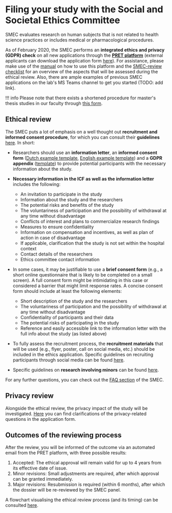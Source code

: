 # Filing your study with the Social and Societal Ethics Committee

SMEC evaluates research on human subjects that is not related to health science practices or includes medical or pharmacological procedures. 

As of February 2020, the SMEC performs an **integrated ethics and privacy (GDPR) check** on all new applications through the [**PRET platform**](https://www.kuleuven.be/pret) (external applicants can download the application form [here](https://research.kuleuven.be/en/integrity-ethics/ethics/committees/smec/documenten-1/application-form)).
For assistance, please make use of the [manual](https://www.groupware.kuleuven.be/sites/pret/Pages/help.aspx) on how to use this platform and the [SMEC-review checklist](https://research.kuleuven.be/en/integrity-ethics/ethics/committees/smec/documenten-1/documents-guidance/checklist-smec-review-eng.pdf) for an overview of the aspects that will be assessed during the ethical review.
Also, there are ample examples of previous SMEC applications on the lab's MS Teams channel to get you started (TODO: add link).

!!! info
	Please note that there exists a shortened procedure for master's thesis studies in our faculty through [this form](https://research.kuleuven.be/en/integrity-ethics/ethics/committees/smec/documenten-1/documents-guidance/aanvraagmasterproef-eng).

## Ethical review

The SMEC puts a lot of emphasis on a well thought out **recruitment and informed consent procedure**, for which you can consult their **guidelines** [here](https://research.kuleuven.be/en/integrity-ethics/ethics/committees/smec/documenten-1/documents-guidance/informed-consent-eng-07-23.pdf). In short: 
	
- Researchers should use an **information letter**, an **informed consent form** ([Dutch example template](https://research.kuleuven.be/en/integrity-ethics/ethics/committees/smec/documenten-1/icf-template.doc), [English example template](https://research.kuleuven.be/en/integrity-ethics/ethics/committees/smec/documenten-1/icf-template-eng.doc)) and a **GDPR appendix** ([template](https://admin.kuleuven.be/privacy/en/intranet/doc/informatie-over-verwerking-persoonsgegevens-en.docx)) to provide potential participants with the necessary information about the study.  
- **Necessary information in the ICF as well as the information letter** includes the following:

	- An invitation to participate in the study
	- Information about the study and the researchers
	- The potential risks and benefits of the study
	- The voluntariness of participation and the possibility of withdrawal at any time without disadvantage
	- Conflicts of interest and plans to commercialize research findings
	- Measures to ensure confidentiality
	- Information on compensation and incentives, as well as plan of action in case of disadvantage
	- If applicable, clarification that the study is not set within the hospital context
	- Contact details of the researchers
	- Ethics committee contact information

- In some cases, it may be justifiable to use a **brief consent form** (e.g., a short online questionnaire that is likely to be completed on a small screen). A full consent form might be intimidating in this case or considered a barrier that might limit response rates. A concise consent form should include at least the following elements:
		
	- Short description of the study and the researchers
	- The voluntariness of participation and the possibility of withdrawal at any time without disadvantage
	- Confidentiality of participants and their data
	- The potential risks of participating in the study
	- Reference and easily accessible link to the information letter with the full info about the study (as listed above)
 
- To fully assess the recruitment process, the **recruitment materials** that will be used (e.g., flyer, poster, call on social media, etc.) should be included in the ethics application. Specific guidelines on recruiting participants through social media can be found [here](https://research.kuleuven.be/en/integrity-ethics/ethics/committees/smec/documenten-1/documents-guidance/recruitment-via-social-media-english.pdf).

- Specific guidelines on **research involving minors** can be found [here](https://research.kuleuven.be/en/integrity-ethics/ethics/committees/smec/documenten-1/documents-guidance/nota-research-involving-minors.pdf). 

For any further questions, you can check out the [FAQ section](https://research.kuleuven.be/en/integrity-ethics/ethics/committees/smec/faq) of the SMEC.

## Privacy review

Alongside the ethical review, the privacy impact of the study will be investigated. [Here](https://admin.kuleuven.be/privacy/en/studpers/index) you can find clarifications of the privacy-related questions in the application form.

## Outcomes of the reviewing process

After the review, you will be informed of the outcome via an automated email from the PRET platform, with three possible results:

1. Accepted: The ethical approval will remain valid for up to 4 years from its effective date of issue.
2. Minor revisions: Small adjustments are required, after which approval can be granted immediately.
3. Major revisions: Resubmission is required (within 6 months), after which the dossier will be re-reviewed by the SMEC panel.

A flowchart visualising the ethical review process (and its timing) can be consulted [here](https://research.kuleuven.be/en/integrity-ethics/ethics/committees/smec/documenten-1/documents-guidance/time-flow-smec-zonder-amd.pdf). 